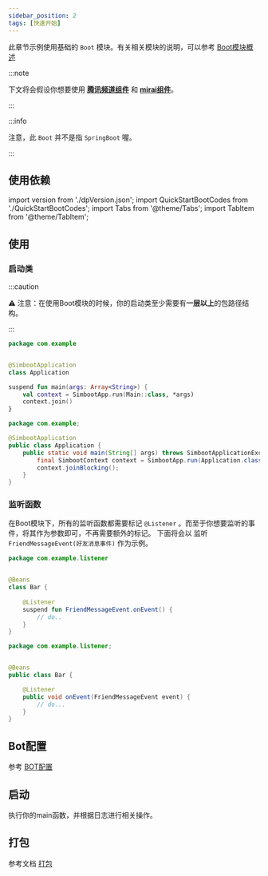 ```yaml
---
sidebar_position: 2
tags: [快速开始]
---
```


此章节示例使用基础的 `Boot` 模块。有关相关模块的说明，可以参考 [Boot模块概述](../overviews/module-overview/boot)


:::note

下文将会假设你想要使用 [**腾讯频道组件**](../component-overview/tencent-guild) 和 [**mirai组件**](../component-overview/mirai)。

:::


:::info

注意，此 `Boot` 并不是指 `SpringBoot` 喔。

:::


## 使用依赖

import version from './dpVersion.json';
import QuickStartBootCodes from './QuickStartBootCodes';
import Tabs from '@theme/Tabs';
import TabItem from '@theme/TabItem';

<QuickStartBootCodes version={version} />



## 使用
### 启动类

:::caution

⚠️ 注意：在使用Boot模块的时候，你的启动类至少需要有**一层以上**的包路径结构。

:::


<Tabs groupId="code">
<TabItem value="Kotlin" default>

```kotlin title="Application.kt"
package com.example


@SimbootApplication 
class Application

suspend fun main(args: Array<String>) {
    val context = SimbootApp.run(Main::class, *args)
    context.join()
}
```

</TabItem>
<TabItem value="Java">

```java title="Application.java"
package com.example;

@SimbootApplication
public class Application {
    public static void main(String[] args) throws SimbootApplicationException {
        final SimbootContext context = SimbootApp.run(Application.class, args);
        context.joinBlocking();
    }
}
```

</TabItem>
</Tabs>


### 监听函数
在Boot模块下，所有的监听函数都需要标记 `@Listener` 。而至于你想要监听的事件，将其作为参数即可，不再需要额外的标记。
下面将会以 监听 `FriendMessageEvent(好友消息事件)` 作为示例。 


<Tabs groupId="code">
<TabItem value="Kotlin" default>

```kotlin title="Bar.kt"
package com.example.listener


@Beans
class Bar {
    
    @Listener
    suspend fun FriendMessageEvent.onEvent() {
        // do..
    }
}
```

</TabItem>
<TabItem value="Java">

```java title="Bar.java"
package com.example.listener;


@Beans
public class Bar {

    @Listener
    public void onEvent(FriendMessageEvent event) {
        // do...
    }
}
```

</TabItem>

</Tabs>


## Bot配置

参考 [BOT配置](../basic/bot-config)

## 启动
执行你的main函数，并根据日志进行相关操作。


## 打包
参考文档  [打包](../basic/package)
